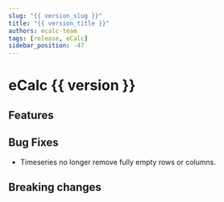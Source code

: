 ```yaml
---
slug: "{{ version_slug }}"
title: "{{ version_title }}"
authors: ecalc-team
tags: [release, eCalc]
sidebar_position: -47
---
```


# eCalc {{ version }}

## Features

## Bug Fixes

* Timeseries no longer remove fully empty rows or columns.

## Breaking changes
